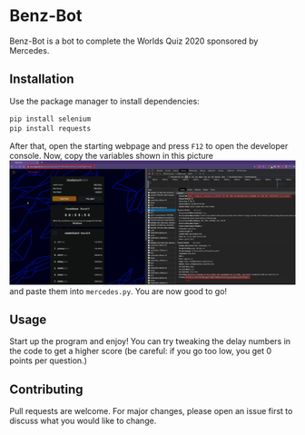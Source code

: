 # Benz-Bot

Benz-Bot is a bot to complete the Worlds Quiz 2020 sponsored by Mercedes.

## Installation

Use the package manager to install dependencies:

```bash
pip install selenium
pip install requests
```
After that, open the starting webpage and press `F12` to open the developer console.
Now, copy the variables shown in this picture ![picture](screenshot.png) 
and paste them into `mercedes.py`.
You are now good to go!

## Usage

Start up the program and enjoy! You can try tweaking the delay numbers in the code to get a higher score (be careful: if you go too low, you get 0 points per question.)

## Contributing
Pull requests are welcome. For major changes, please open an issue first to discuss what you would like to change.
